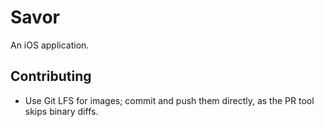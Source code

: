 # Savor

An iOS application.

## Contributing

- Use Git LFS for images; commit and push them directly, as the PR tool skips binary diffs.

